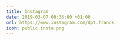 ```yaml
---
title: Instagram
date: 2019-03-07 00:36:00 +01:00
url: https://www.instagram.com/dpt.franck
icon: public.insta.png
---
```


